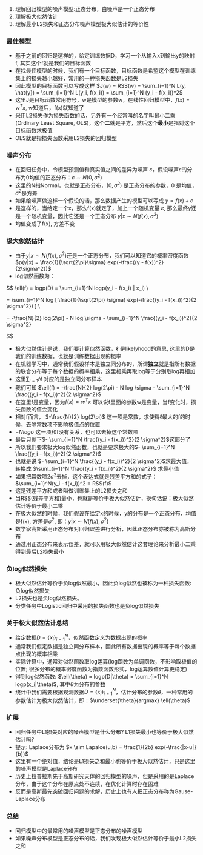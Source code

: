 1. 理解回归模型的噪声模型:正态分布，白噪声是一个正态分布
2. 理解极大似然估计
3. 理解最小L2损失和正态分布噪声模型极大似估计的等价性

### 最佳模型

- 基于之前的回归是这样的，给定训练数据D，学习一个从输入x到输出y的映射f, 其实这个f就是我们的目标函数
- 在找最佳模型的时候，我们有一个目标函数，目标函数是希望这个模型在训练集上的损失越小越好，常用的一种损失函数是L2损失
- 因此模型的目标函数可以写成这样 $J(w) = RSS(w) = \sum_{i=1}^N L(y, \hat{y}) = \sum_{i=1}^N L(y_i, f(x_i)) = \sum_{i=1}^N (y_i - f(x_i))^2$ 
- 这里J是目标函数常用符号，w是模型的参数w，在线性回归模型中，$f(x)=w^Tx$, w知道后，f(x)就知道了
- 采用L2损失作为损失函数的话，另外有一个经常叫的名字叫最小二乘(Ordinary Least Square, OLS)，这个**二**就是平方，然后这个**最小**是指对这个目标函数求极值
- OLS就是指损失函数采用L2损失的回归模型

### 噪声分布

- 在回归任务中，令模型预测值和真实值之间的差异为噪声 $\varepsilon$，假设噪声$\varepsilon$的分布为0均值的正态分布：$\varepsilon \sim N(0, \sigma ^2)$
- 这里的N指Normal，也就是正态分布，$(0, \sigma ^2)$ 是正态分布的参数，0 是均值，$\sigma ^2$是方差
- 如果给噪声做这样一个假设的话，那么数据产生的模型可以写成 $y = f(x) + \varepsilon$
- 是这样的，当给定一个x，那么f(x)就定了，加上一个随机变量 $\varepsilon$, 那么最终y还是一个随机变量，因此它还是一个正态分布 $y|x \sim N(f(x), \sigma^2)$
- 均值变成了f(x), 方差不变

### 极大似然估计

- 由于$y|x \sim N(f(x), \sigma^2)$还是一个正态分布，我们可以知道它的概率密度函数 $p(y|x) = \frac{1}{\sqrt{2\pi}\sigma} exp(-\frac{(y - f(x))^2}{2\sigma^2})$
- log似然函数为：

$$
\ell(f) = logp(D) = \sum_{i=1}^N logp(y_i - f(x_i) | x_i) \\

= \sum_{i=1}^N log [ \frac{1}{\sqrt{2\pi} \sigma} exp(-\frac{(y_i - f(x_i))^2}{2 \sigma^2}) ] \\

= -\frac{N}{2} log(2\pi) - N log \sigma - \sum_{i=1}^N \frac{(y_i - f(x_i))^2}{2 \sigma^2}

$$

- 极大似然估计是说，我们要计算似然函数，$\ell$ 是likelyhood的意思, 这里的D是我们的训练数据，也就是训练数据出现的概率
- 在机器学习中，通常我们假设样本是独立同分布的，所谓**独立**就是指所有数据的联合分布等于每个数据的概率相乘，这里相乘再取log等于分别取log再相加
- 这里$\sum_{i=1}{N}$ 对应的是独立同分布样本
- 我们可知 $\ell(f) = -\frac{N}{2} log(2\pi) - N log \sigma - \sum_{i=1}^N \frac{(y_i - f(x_i))^2}{2 \sigma^2}$
- 在这里f是变量，因为$f(x)=w^Tx$ 可以说f里面的参数w是变量，当f变化时，损失函数的值会变化
- 相对f而言， $-\frac{N}{2} log(2\pi)$ 这一项是常数，求使得$\ell$最大的f的时候，去除常数项不影响极值点的位置
- $- N log \sigma$ 这一项和f没有关系，也可以去掉这个常数项
- 最后只剩下$- \sum_{i=1}^N \frac{(y_i - f(x_i))^2}{2 \sigma^2}$这部分了
- 所以我们要求极大log似然函数，也就是要求极大的$- \sum_{i=1}^N \frac{(y_i - f(x_i))^2}{2 \sigma^2}$
- 也就是说 $- \sum_{i=1}^N \frac{(y_i - f(x_i))^2}{2 \sigma^2}$求最大值，转换成 $\sum_{i=1}^N \frac{(y_i - f(x_i))^2}{2 \sigma^2}$ 求最小值
- 如果把常数项$2\sigma^2$去掉，这个表达式就是残差平方和的式子：$\sum_{i=1}^N(y_i - f(x_i))^2 = RSS(f)$
- 这是残差平方和或者叫做训练集上的L2损失之和
- 当RSS(残差平方和)最小，也就是等价于极大似然估计，换句话说：极大似然估计等价于最小二乘
- 在极大似然的时候，我们假设在给定x的时候，y的分布是一个正态分布，均值是f(x), 方差是$\sigma^2$, 即：$y|x \sim N(f(x), \sigma^2)$
- 数学家高斯采用正态分布对回归误差进行分析，因此正态分布亦被称为高斯分布
- 通过用正态分布来表示误差，就可以用极大似然估计这套理论来分析最小二乘得到最后L2损失最小

### 负log似然损失

- 极大似然估计等价于负log似然最小，因此负log似然也被称为一种损失函数: 负log似然损失
- L2损失也是负log似然损失。
- 分类任务中Logistic回归中采用的损失函数也是负log似然损失

### 关于极大似然估计总结

- 给定数据$D=\{x_i\}_{i=1}^N$，似然函数定义为数据出现的概率
- 通常我们假定数据是独立同分布样本，因此所有数据出现的概率等于每个数据点出现的概率相乘
- 实际计算中，通常对似然函数取log运算(log函数为单调函数，不影响取极值的位置; 很多分布的概率密度函数为指数函数形式，log运算数值计算更稳定)
- 得到log似然函数: $\ell(\theta) = logp(D|\theta) = \sum_{i=1}^N logp(x_i|\theta)$, 其中$\theta$为分布的参数
- 统计中我们需要根据观测数据$D=\{x_i\}_{i=1}^N$，估计分布的参数𝜃，一种常用的参数估计为极大似然估计，即：$\underset{\theta}{argmax} \ell(\theta)$

### 扩展

- 回归任务中L1损失对应的噪声模型是什么分布? L1损失最小也等价于极大似然估计吗?
- 提示: Laplace分布为 $x \sim Lapalce(u,b) = \frac{1}{2b} exp(-\frac{|x-u|}{b})$
- 这里有一个绝对值，结论是L1损失之和最小也等价于极大似然估计，只是这里的噪声模型是Laplace分布
- 历史上拉普拉斯先于高斯研究天体的回归模型的噪声，但是采用的是Laplace分布，由于这个分布在原点处不连续，在优化计算时存在困难
- 反而是高斯最先突破回归问题的求解，历史上也有人把正态分布称为Gause-Laplace分布

### 总结

- 回归模型中的最常用的噪声模型是正态分布的噪声模型
- 如果噪声分布模型是正态分布的话，我们发现极大似然估计等价于最小L2损失之和